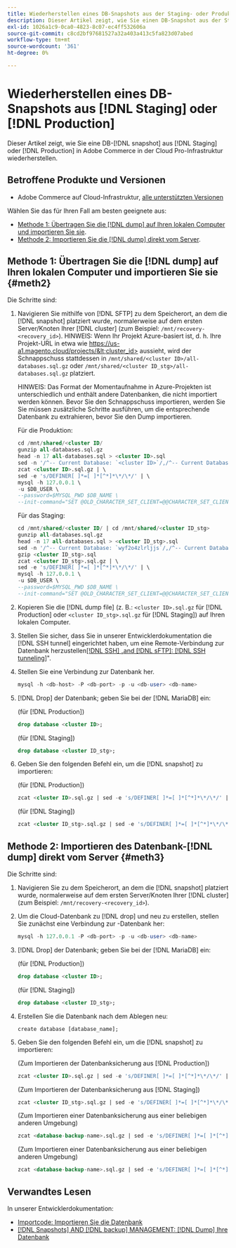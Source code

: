 ```yaml
---
title: Wiederherstellen eines DB-Snapshots aus der Staging- oder Produktionsumgebung
description: Dieser Artikel zeigt, wie Sie einen DB-Snapshot aus der Staging- oder Produktionsumgebung in Adobe Commerce in der Cloud-Infrastruktur wiederherstellen.
exl-id: 1026a1c9-0ca0-4823-8c07-ec4ff532606a
source-git-commit: c8cd2bf97681527a32a403a413c5fa823d07abed
workflow-type: tm+mt
source-wordcount: '361'
ht-degree: 0%

---
```


# Wiederherstellen eines DB-Snapshots aus [!DNL Staging] oder [!DNL Production]

Dieser Artikel zeigt, wie Sie eine DB-[!DNL snapshot] aus [!DNL Staging] oder [!DNL Production] in Adobe Commerce in der Cloud Pro-Infrastruktur wiederherstellen.

## Betroffene Produkte und Versionen

* Adobe Commerce auf Cloud-Infrastruktur, [alle unterstützten Versionen](https://magento.com/sites/default/files/magento-software-lifecycle-policy.pdf)

Wählen Sie das für Ihren Fall am besten geeignete aus:

* [Methode 1: Übertragen Sie die  [!DNL dump]  auf Ihren lokalen Computer und importieren Sie sie](#meth2).
* [Methode 2: Importieren Sie die  [!DNL dump]  direkt vom Server](#meth3).

## Methode 1: Übertragen Sie die [!DNL dump] auf Ihren lokalen Computer und importieren Sie sie {#meth2}

Die Schritte sind:

1. Navigieren Sie mithilfe von [!DNL SFTP] zu dem Speicherort, an dem die [!DNL snapshot] platziert wurde, normalerweise auf dem ersten Server/Knoten Ihrer [!DNL cluster] (zum Beispiel: `/mnt/recovery-<recovery_id>`). HINWEIS: Wenn Ihr Projekt Azure-basiert ist, d. h. Ihre Projekt-URL in etwa wie https://us-a1.magento.cloud/projects/&lt;cluster_id> aussieht, wird der Schnappschuss stattdessen in `/mnt/shared/<cluster ID>/all-databases.sql.gz` oder `/mnt/shared/<cluster ID_stg>/all-databases.sql.gz` platziert.

   HINWEIS: Das Format der Momentaufnahme in Azure-Projekten ist unterschiedlich und enthält andere Datenbanken, die nicht importiert werden können. Bevor Sie den Schnappschuss importieren, werden Sie     Sie müssen zusätzliche Schritte ausführen, um die entsprechende Datenbank zu extrahieren, bevor Sie den Dump importieren.

   Für die Produktion:

   ```sql
   cd /mnt/shared/<cluster ID/
   gunzip all-databases.sql.gz 
   head -n 17 all-databases.sql > <cluster ID>.sql 
   sed -n '/^-- Current Database: `<cluster ID>`/,/^-- Current Database: `/p' all-databases.sql >> <cluster ID>.sql gzip <cluster ID>.sql
   zcat <cluster ID>.sql.gz | \
   sed -e 's/DEFINER[ ]*=[ ]*[^*]*\*/\*/' | \
   mysql -h 127.0.0.1 \
   -u $DB_USER \
   --password=$MYSQL_PWD $DB_NAME \
   --init-command="SET @OLD_CHARACTER_SET_CLIENT=@@CHARACTER_SET_CLIENT ;SET @OLD_CHARACTER_SET_RESULTS=@@CHARACTER_SET_RESULTS ;SET @OLD_COLLATION_CONNECTION=@@COLLATION_CONNECTION ;SET NAMES utf8 ;SET @OLD_TIME_ZONE=@@TIME_ZONE ;SET TIME_ZONE='+00:00' ;SET @OLD_UNIQUE_CHECKS=@@UNIQUE_CHECKS, UNIQUE_CHECKS=0 ;SET @OLD_FOREIGN_KEY_CHECKS=@@FOREIGN_KEY_CHECKS, FOREIGN_KEY_CHECKS=0 ;SET @OLD_SQL_MODE=@@SQL_MODE, SQL_MODE='NO_AUTO_VALUE_ON_ZERO' ;SET @OLD_SQL_NOTES=@@SQL_NOTES, SQL_NOTES=0;"
   ```

   Für das Staging:

   ```sql
   cd /mnt/shared/<cluster ID/ | cd /mnt/shared/<cluster ID_stg>
   gunzip all-databases.sql.gz 
   head -n 17 all-databases.sql > <cluster ID_stg>.sql
   sed -n '/^-- Current Database: `wyf2o4zlrljjs`/,/^-- Current Database: `/p' all-databases.sql >> <cluster ID_stg>.sql 
   gzip <cluster ID_stg>.sql  
   zcat <cluster ID_stg>.sql.gz | \
   sed -e 's/DEFINER[ ]*=[ ]*[^*]*\*/\*/' | \
   mysql -h 127.0.0.1 \
   -u $DB_USER \
   --password=$MYSQL_PWD $DB_NAME \
   --init-command="SET @OLD_CHARACTER_SET_CLIENT=@@CHARACTER_SET_CLIENT ;SET @OLD_CHARACTER_SET_RESULTS=@@CHARACTER_SET_RESULTS ;SET @OLD_COLLATION_CONNECTION=@@COLLATION_CONNECTION ;SET NAMES utf8 ;SET @OLD_TIME_ZONE=@@TIME_ZONE ;SET TIME_ZONE='+00:00' ;SET @OLD_UNIQUE_CHECKS=@@UNIQUE_CHECKS, UNIQUE_CHECKS=0 ;SET @OLD_FOREIGN_KEY_CHECKS=@@FOREIGN_KEY_CHECKS, FOREIGN_KEY_CHECKS=0 ;SET @OLD_SQL_MODE=@@SQL_MODE, SQL_MODE='NO_AUTO_VALUE_ON_ZERO' ;SET @OLD_SQL_NOTES=@@SQL_NOTES, SQL_NOTES=0;"
   ```

1. Kopieren Sie die [!DNL dump file] (z. B.: `<cluster ID>.sql.gz` für [!DNL Production] oder `<cluster ID_stg>.sql.gz` für [!DNL Staging]) auf Ihren lokalen Computer.
1. Stellen Sie sicher, dass Sie in unserer Entwicklerdokumentation die [!DNL SSH tunnel] eingerichtet haben, um eine Remote-Verbindung zur Datenbank herzustellen[[!DNL SSH]  „and [!DNL sFTP]: [!DNL SSH tunneling]](https://experienceleague.adobe.com/en/docs/commerce-cloud-service/user-guide/develop/secure-connections#env-start-tunn)&quot;.
1. Stellen Sie eine Verbindung zur Datenbank her.

   ```sql
   mysql -h <db-host> -P <db-port> -p -u <db-user> <db-name>
   ```

1. [!DNL Drop] der Datenbank; geben Sie bei der [!DNL MariaDB] ein:

   (für [!DNL Production])

   ```sql
   drop database <cluster ID>;
   ```

   (für [!DNL Staging])

   ```sql
   drop database <cluster ID_stg>;
   ```

1. Geben Sie den folgenden Befehl ein, um die [!DNL snapshot] zu importieren:

   (für [!DNL Production])

   ```sql
   zcat <cluster ID>.sql.gz | sed -e 's/DEFINER[ ]*=[ ]*[^*]*\*/\*/' | mysql -h 127.0.0.1 -P <db-port> -p -u   <db-user> <db-name>
   ```

   (für [!DNL Staging])

   ```sql
   zcat <cluster ID_stg>.sql.gz | sed -e 's/DEFINER[ ]*=[ ]*[^*]*\*/\*/' | mysql -h 127.0.0.1 -P <db-port> -p -u   <db-user> <db-name>
   ```

## Methode 2: Importieren des Datenbank-[!DNL dump] direkt vom Server {#meth3}

Die Schritte sind:

1. Navigieren Sie zu dem Speicherort, an dem die [!DNL snapshot] platziert wurde, normalerweise auf dem ersten Server/Knoten Ihrer [!DNL cluster] (zum Beispiel: `/mnt/recovery-<recovery_id>`).
1. Um die Cloud-Datenbank zu [!DNL drop] und neu zu erstellen, stellen Sie zunächst eine Verbindung zur -Datenbank her:

   ```sql
   mysql -h 127.0.0.1 -P <db-port> -p -u <db-user> <db-name>
   ```

1. [!DNL Drop] der Datenbank; geben Sie bei der [!DNL MariaDB] ein:

   (für [!DNL Production])

   ```sql
   drop database <cluster ID>;
   ```

   (für [!DNL Staging])

   ```sql
   drop database <cluster ID_stg>;
   ```

1. Erstellen Sie die Datenbank nach dem Ablegen neu:

   ```mysql
   create database [database_name];
   ```

1. Geben Sie den folgenden Befehl ein, um die [!DNL snapshot] zu importieren:

   (Zum Importieren der Datenbanksicherung aus [!DNL Production])

   ```sql
   zcat <cluster ID>.sql.gz | sed -e 's/DEFINER[ ]*=[ ]*[^*]*\*/\*/' | mysql -h 127.0.0.1 -p -u <db-user> <db-name>
   ```

   (Zum Importieren der Datenbanksicherung aus [!DNL Staging])

   ```sql
   zcat <cluster ID_stg>.sql.gz | sed -e 's/DEFINER[ ]*=[ ]*[^*]*\*/\*/' | mysql -h 127.0.0.1 -p -u <db-user> <db-name>
   ```

   (Zum Importieren einer Datenbanksicherung aus einer beliebigen anderen Umgebung)

   ```sql
   zcat <database-backup-name>.sql.gz | sed -e 's/DEFINER[ ]*=[ ]*[^*]*\*/\*/' | mysql -h 127.0.0.1 -p -u <db-user> <db-name>
   ```

   (Zum Importieren einer Datenbanksicherung aus einer beliebigen anderen Umgebung)

   ```sql
   zcat <database-backup-name>.sql.gz | sed -e 's/DEFINER[ ]*=[ ]*[^*]*\*/\*/' | mysql -h 127.0.0.1 -p -u <db-user> <db-name>
   ```

## Verwandtes Lesen

In unserer Entwicklerdokumentation:

* [Importcode: Importieren Sie die Datenbank](https://experienceleague.adobe.com/en/docs/commerce-cloud-service/user-guide/develop/deploy/staging-production)
* [[!DNL Snapshots] AND [!DNL backup] MANAGEMENT: [!DNL Dump] Ihre Datenbank](https://experienceleague.adobe.com/en/docs/commerce-cloud-service/user-guide/develop/storage/snapshots)
